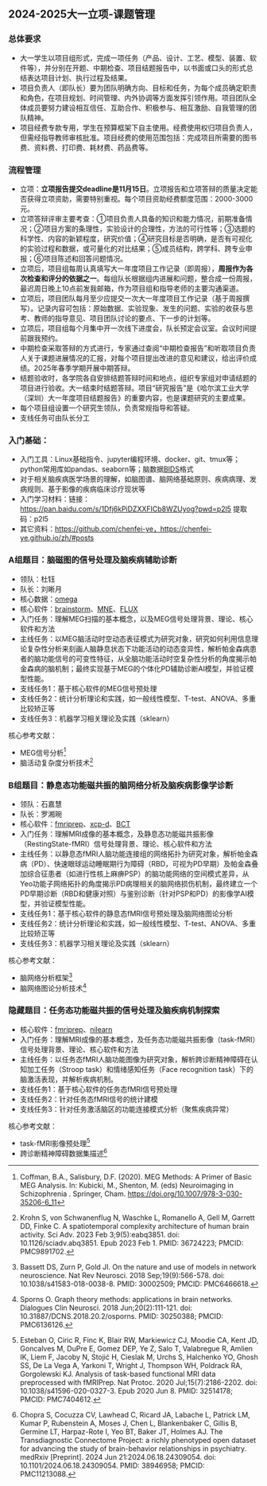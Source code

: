 ## 2024-2025大一立项-课题管理
### 总体要求
- 大一学生以项目组形式，完成一项任务（产品、设计、工艺、模型、装置、软件等），并分别在开题、中期检查、项目结题报告中，以书面或口头的形式总结表达项目计划、执行过程及结果。
- 项目负责人（即队长）要为团队明确方向、目标和任务，为每个成员确定职责和角色，在项目规划、时间管理、内外协调等方面发挥引领作用。项目团队全体成员要努力建设相互信任、互助合作、积极参与、相互激励、自我管理的团队精神。
- 项目经费专款专用，学生在预算框架下自主使用。经费使用权归项目负责人，但需经指导教师审核批准。项目经费的使用范围包括：完成项目所需要的图书费、资料费、打印费、耗材费、药品费等。



### 流程管理
- 立项：**立项报告提交deadline是11月15日**。立项报告和立项答辩的质量决定能否获得立项资助，需要特别重视。每个项目资助经费额度范围：2000-3000元。
- 立项答辩评审主要考查：①项目负责人具备的知识和能力情况，前期准备情况；②项目方案的条理性，实验设计的合理性，方法的可行性等；③选题的科学性、内容的新颖程度，研究价值；④研究目标是否明确，是否有可视化的实验过程和数据，或可量化的对比结果；⑤成员结构，跨学科、跨专业申报；⑥项目陈述和回答问题情况。
- 立项后，项目组每周认真填写大一年度项目工作记录（即周报），**周报作为各次检查和评分的依据之一**。每组队长根据组内进展和问题，整合成一份周报，最迟周日晚上10点前发我邮箱，作为项目组和指导老师的主要沟通渠道。
- 立项后，项目团队每月至少应提交一次大一年度项目工作记录（基于周报撰写）。记录内容可包括：原始数据、实验现象、发生的问题、实验的收获与思考、教师的指导意见、项目团队讨论的要点、下一步的计划等。
- 立项后，项目组每个月集中开一次线下进度会，队长预定会议室。会议时间提前跟我预约。
- 中期检查采取答辩的方式进行，专家通过查阅“中期检查报告”和听取项目负责人关于课题进展情况的汇报，对每个项目提出改进的意见和建议，给出评价成绩。2025年春季学期开展中期答辩。
- 结题验收时，各学院各自安排结题答辩时间和地点，组织专家组对申请结题的项目进行验收。大一结束时结题答辩。项目“研究报告”是《哈尔滨工业大学（深圳）大一年度项目结题报告》的重要内容，也是课题研究的主要成果。
- 每个项目组设置一个研究生领队，负责常规指导和答疑。
- 支线任务可由队长分工

### 入门基础：
- 入门工具：Linux基础指令、jupyter编程环境、docker、git、tmux等；python常用库如pandas、seaborn等；脑数据[BIDS](https://bids.neuroimaging.io/)格式
- 对于相关脑疾病医学场景的理解，如脑图谱、脑网络基础原则、疾病病理、发病规则、基于影像的疾病临床诊疗现状等
- 入门学习材料：链接：https://pan.baidu.com/s/1Dfj6kPiDZXXFICb8WZUyog?pwd=p2l5  提取码：p2l5 
- 其它资料：https://github.com/chenfei-ye，https://chenfei-ye.github.io/zh/#posts


### A组题目：脑磁图的信号处理及脑疾病辅助诊断
- 领队：杜钰
- 队长：刘晰月
- 核心数据：[omega](https://www.mcgill.ca/bic/neuroinformatics/omega)
- 核心软件：[brainstorm](https://neuroimage.usc.edu/brainstorm/)、[MNE](https://mne.tools/stable/auto_tutorials/intro/10_overview.html)、[FLUX](https://github.com/Neuronal-Oscillations/FLUX)
- 入门任务：理解MEG扫描的基本概念，以及MEG信号处理背景、理论、核心软件和方法
- 主线任务：以MEG脑活动时空动态表征模式为研究对象，研究如何利用信息理论复杂性分析来刻画人脑静息状态下功能活动的动态变异性，解析帕金森病患者的脑功能信号的可变性特征，从全脑功能活动时空复杂性分析的角度揭示帕金森病的脑机制；最终实现基于MEG的个体化PD辅助诊断AI模型，并验证模型性能。
- 支线任务1：基于核心软件的MEG信号预处理
- 支线任务2：统计分析理论和实践，如一般线性模型、T-test、ANOVA、多重比较矫正等
- 支线任务3：机器学习相关理论及实践（sklearn）

核心参考文献：
- MEG信号分析[^10.1007]
- 脑活动复杂度分析技术[^36724223]

### B组题目：静息态功能磁共振的脑网络分析及脑疾病影像学诊断
- 领队：石嘉慧
- 队长：罗湘琬
- 核心软件：[fmriprep](https://fmriprep.org/en/stable/)、[xcp-d](https://xcp-d.readthedocs.io/en/latest/index.html)、[BCT](https://github.com/aestrivex/bctpy/wiki)
- 入门任务：理解MRI成像的基本概念，及静息态功能磁共振影像（RestingState-fMRI）信号处理背景、理论、核心软件和方法
- 主线任务：以静息态fMRI人脑功能连接组的网络拓扑为研究对象，解析帕金森病（PD）、快速眼球运动睡眠期行为障碍（RBD，可视为PD早期）及帕金森叠加综合征患者（如进行性核上麻痹PSP）的脑功能网络的空间模式差异，从Yeo功能子网络拓扑的角度揭示PD病理相关的脑网络损伤机制，最终建立一个PD早期诊断（RBD和健康对照）与鉴别诊断（针对PSP和PD）的影像学AI模型，并验证模型性能。
- 支线任务1：基于核心软件的静息态fMRI信号预处理及脑网络图论分析
- 支线任务2：统计分析理论和实践，如一般线性模型、T-test、ANOVA、多重比较矫正等
- 支线任务3：机器学习相关理论及实践（sklearn）

核心参考文献：
- 脑网络分析框架[^30002509]
- 脑网络图论分析技术[^30250388]


### 隐藏题目：任务态功能磁共振的信号处理及脑疾病机制探索
- 核心软件：[fmriprep](https://fmriprep.org/en/stable/)、[nilearn](https://nilearn.github.io/dev/index.html)
- 入门任务：理解MRI成像的基本概念，及任务态功能磁共振影像（task-fMRI）信号处理背景、理论、核心软件和方法
- 主线任务：以任务态fMRI人脑功能图像为研究对象，解析跨诊断精神障碍在认知加工任务（Stroop task）和情绪感知任务（Face recognition task）下的脑激活表现，并解析疾病机制。
- 支线任务1：基于核心软件的任务态fMRI信号预处理
- 支线任务2：针对任务态fMRI信号的统计建模
- 支线任务3：针对任务激活脑区的功能连接模式分析（聚焦疾病异常）


核心参考文献：
- task-fMRI影像预处理[^32514178]
- 跨诊断精神障碍数据集描述[^38946958]




[^36724223]: Krohn S, von Schwanenflug N, Waschke L, Romanello A, Gell M, Garrett DD, Finke C. A spatiotemporal complexity architecture of human brain activity. Sci Adv. 2023 Feb 3;9(5):eabq3851. doi: 10.1126/sciadv.abq3851. Epub 2023 Feb 1. PMID: 36724223; PMCID: PMC9891702.
[^10.1007]: Coffman, B.A., Salisbury, D.F. (2020). MEG Methods: A Primer of Basic MEG Analysis. In: Kubicki, M., Shenton, M. (eds) Neuroimaging in Schizophrenia . Springer, Cham. https://doi.org/10.1007/978-3-030-35206-6_11
[^30002509]: Bassett DS, Zurn P, Gold JI. On the nature and use of models in network neuroscience. Nat Rev Neurosci. 2018 Sep;19(9):566-578. doi: 10.1038/s41583-018-0038-8. PMID: 30002509; PMCID: PMC6466618.
[^30250388]: Sporns O. Graph theory methods: applications in brain networks. Dialogues Clin Neurosci. 2018 Jun;20(2):111-121. doi: 10.31887/DCNS.2018.20.2/osporns. PMID: 30250388; PMCID: PMC6136126.
[^38946958]: Chopra S, Cocuzza CV, Lawhead C, Ricard JA, Labache L, Patrick LM, Kumar P, Rubenstein A, Moses J, Chen L, Blankenbaker C, Gillis B, Germine LT, Harpaz-Rote I, Yeo BT, Baker JT, Holmes AJ. The Transdiagnostic Connectome Project: a richly phenotyped open dataset for advancing the study of brain-behavior relationships in psychiatry. medRxiv [Preprint]. 2024 Jun 21:2024.06.18.24309054. doi: 10.1101/2024.06.18.24309054. PMID: 38946958; PMCID: PMC11213088.
[^32514178]: Esteban O, Ciric R, Finc K, Blair RW, Markiewicz CJ, Moodie CA, Kent JD, Goncalves M, DuPre E, Gomez DEP, Ye Z, Salo T, Valabregue R, Amlien IK, Liem F, Jacoby N, Stojić H, Cieslak M, Urchs S, Halchenko YO, Ghosh SS, De La Vega A, Yarkoni T, Wright J, Thompson WH, Poldrack RA, Gorgolewski KJ. Analysis of task-based functional MRI data preprocessed with fMRIPrep. Nat Protoc. 2020 Jul;15(7):2186-2202. doi: 10.1038/s41596-020-0327-3. Epub 2020 Jun 8. PMID: 32514178; PMCID: PMC7404612.

